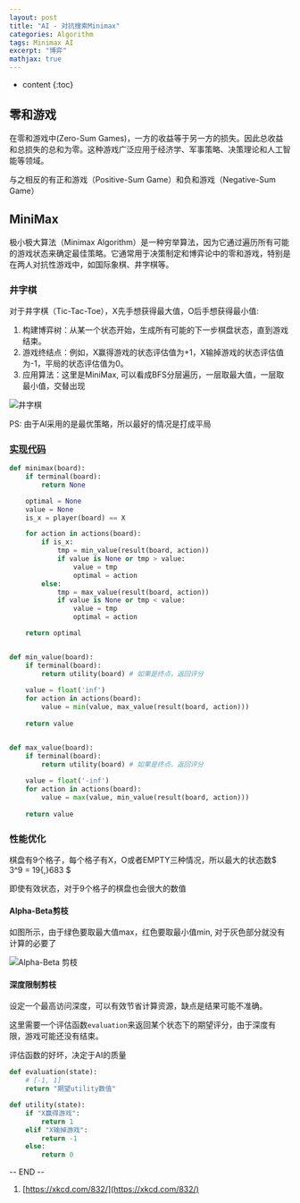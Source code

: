 ```yaml
---
layout: post
title: "AI - 对抗搜索Minimax"
categories: Algorithm
tags: Minimax AI
excerpt: "博弈"
mathjax: true
---
```


* content
{:toc}

## 零和游戏

在零和游戏中(Zero-Sum Games)，一方的收益等于另一方的损失。因此总收益和总损失的总和为零。这种游戏广泛应用于经济学、军事策略、决策理论和人工智能等领域。

与之相反的有正和游戏（Positive-Sum Game）和负和游戏（Negative-Sum Game）

## MiniMax

极小极大算法（Minimax Algorithm）是一种穷举算法，因为它通过遍历所有可能的游戏状态来确定最佳策略。它通常用于决策制定和博弈论中的零和游戏，特别是在两人对抗性游戏中，如国际象棋、井字棋等。

### 井字棋

对于井字棋（Tic-Tac-Toe），X先手想获得最大值，O后手想获得最小值:

1. 构建博弈树：从某一个状态开始，生成所有可能的下一步棋盘状态，直到游戏结束。
2. 游戏终结点：例如，X赢得游戏的状态评估值为+1，X输掉游戏的状态评估值为-1，平局的状态评估值为0。
3. 应用算法：这里是MiniMax, 可以看成BFS分层遍历，一层取最大值，一层取最小值，交替出现

![井字棋]({{site.static}}/images/algorithm-tik-tac-toe-playback.gif)

PS: 由于AI采用的是最优策略，所以最好的情况是打成平局

### [实现代码](https://github.com/geemaple/learning/blob/main/harvard_cs50/ai50/projects/2024/x/tictactoe/tictactoe.py)

```python
def minimax(board):
    if terminal(board):
        return None

    optimal = None
    value = None
    is_x = player(board) == X

    for action in actions(board):
        if is_x:
            tmp = min_value(result(board, action))
            if value is None or tmp > value:
                value = tmp
                optimal = action
        else:
            tmp = max_value(result(board, action))
            if value is None or tmp < value:
                value = tmp
                optimal = action

    return optimal


def min_value(board):
    if terminal(board):
        return utility(board) # 如果是终点，返回评分
    
    value = float('inf')
    for action in actions(board):
        value = min(value, max_value(result(board, action)))
    
    return value


def max_value(board):
    if terminal(board):
        return utility(board) # 如果是终点，返回评分
    
    value = float('-inf')
    for action in actions(board):
        value = max(value, min_value(result(board, action)))
    
    return value
```

### 性能优化

棋盘有9个格子，每个格子有X，O或者EMPTY三种情况，所以最大的状态数$ 3^9 = 19{,}683 $

即使有效状态，对于9个格子的棋盘也会很大的数值

#### Alpha-Beta剪枝

如图所示，由于绿色要取最大值max，红色要取最小值min, 对于灰色部分就没有计算的必要了

![Alpha-Beta 剪枝]({{site.static}}/images/algorithm-minimax-alpha-beta-pruning.png)

#### 深度限制剪枝

设定一个最高访问深度，可以有效节省计算资源，缺点是结果可能不准确。

这里需要一个评估函数`evaluation`来返回某个状态下的期望评分，由于深度有限，游戏可能还没有结束。

评估函数的好坏，决定于AI的质量

```python
def evaluation(state):
    # [-1, 1]
    return "期望utility数值"  

def utility(state):
    if "X赢得游戏":
        return 1
    elif "X输掉游戏":
        return -1
    else:
        return 0
```

-- END --

1. [https://xkcd.com/832/](https://xkcd.com/832/)